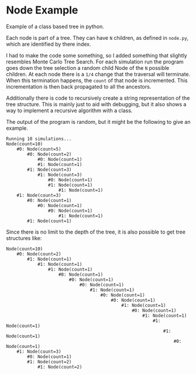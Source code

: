 # Node Example

Example of a class based tree in python.

Each node is part of a tree. They can have `N` children, as defined in `node.py`, which are identified by there index.

I had to make the code some something, so I added something that slightly resembles Monte Carlo Tree Search. For each
simulation run the program goes down the tree selection a random child Node of the `N` possible children. At each node
there is a `1/4` change that the traversal will terminate. When this termination happens, the `count` of that node is
incremented. This incrementation is then back propagated to all the ancestors.

Additionally there is code to recursively create a string representation of the tree structure. This is mainly just to
aid with debugging, but it also shows a way to implement a recursive algorithm with a class.

The output of the program is random, but it might be the following to give an example.

```
Running 10 simulations...
Node(count=10)
    #0: Node(count=5)
        #0: Node(count=2)
            #0: Node(count=1)
            #1: Node(count=1)
        #1: Node(count=3)
            #1: Node(count=3)
                #0: Node(count=1)
                #1: Node(count=1)
                    #1: Node(count=1)
    #1: Node(count=3)
        #0: Node(count=1)
            #0: Node(count=1)
                #0: Node(count=1)
                    #1: Node(count=1)
        #1: Node(count=1)
```

Since there is no limit to the depth of the tree, it is also possible to get tree structures like:

```
Node(count=10)
    #0: Node(count=2)
        #1: Node(count=1)
            #1: Node(count=1)
                #1: Node(count=1)
                    #0: Node(count=1)
                        #0: Node(count=1)
                            #0: Node(count=1)
                                #1: Node(count=1)
                                    #0: Node(count=1)
                                        #0: Node(count=1)
                                            #1: Node(count=1)
                                                #0: Node(count=1)
                                                    #1: Node(count=1)
                                                        #1: Node(count=1)
                                                            #1: Node(count=1)
                                                                #0: Node(count=1)
    #1: Node(count=3)
        #0: Node(count=1)
        #1: Node(count=2)
            #1: Node(count=2)
```